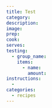 ```yaml
---
title: Test
category:
description:
image:
prep:
cook:
serves:
testing:
  - group_name:
    items:
      - name:
        amount:
instructions:
  -
categories:
  - recipes
---
```


